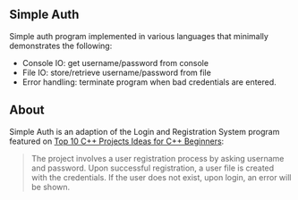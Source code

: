 ## Simple Auth

Simple auth program implemented in various languages that minimally demonstrates the following:

- Console IO: get username/password from console
- File IO: store/retrieve username/password from file
- Error handling: terminate program when bad credentials are entered.

## About

Simple Auth is an adaption of the Login and Registration System program featured on <a href>Top 10 C++ Projects Ideas for C++ Beginners</a>:

> The project involves a user registration process by asking username and password. Upon successful registration, a user file is created with the credentials. If the user does not exist, upon login, an error will be shown.
